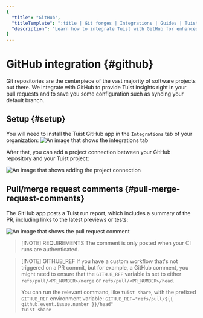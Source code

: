 ```yaml
---
{
  "title": "GitHub",
  "titleTemplate": ":title | Git forges | Integrations | Guides | Tuist",
  "description": "Learn how to integrate Tuist with GitHub for enhanced workflows."
}
---
```

# GitHub integration {#github}

Git repositories are the centerpiece of the vast majority of software projects out there. We integrate with GitHub to provide Tuist insights right in your pull requests and to save you some configuration such as syncing your default branch.

## Setup {#setup}

You will need to install the Tuist GitHub app in the `Integrations` tab of your organization:
![An image that shows the integrations tab](/images/guides/integrations/gitforge/github/integrations.png)

After that, you can add a project connection between your GitHub repository and your Tuist project:

![An image that shows adding the project connection](/images/guides/integrations/gitforge/github/add-project-connection.png)

## Pull/merge request comments {#pull-merge-request-comments}

The GitHub app posts a Tuist run report, which includes a summary of the PR, including links to the latest <LocalizedLink href="/guides/features/previews#pullmerge-request-comments">previews</LocalizedLink> or <LocalizedLink href="/guides/features/selective-testing#pullmerge-request-comments">tests</LocalizedLink>:

![An image that shows the pull request comment](/images/guides/integrations/gitforge/github/pull-request-comment.png)

> [!NOTE] REQUIREMENTS
> The comment is only posted when your CI runs are <LocalizedLink href="/guides/integrations/continuous-integration#authentication">authenticated</LocalizedLink>.

> [!NOTE] GITHUB_REF
> If you have a custom workflow that's not triggered on a PR commit, but for example, a GitHub comment, you might need to ensure that the `GITHUB_REF` variable is set to either `refs/pull/<PR_NUMBER>/merge` or `refs/pull/<PR_NUMBER>/head`.
>
> You can run the relevant command, like `tuist share`, with the prefixed `GITHUB_REF` environment variable: <code v-pre>GITHUB_REF="refs/pull/${{ github.event.issue.number }}/head" tuist share</code>
